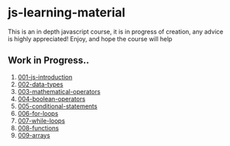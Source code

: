 # js-learning-material

This is an in depth javascript course, it is in progress of creation, any advice is highly appreciated!
Enjoy, and hope the course will help

## Work in Progress..

1. [001-js-introduction](https://github.com/puftare/js-learning-material/tree/master/001-js-introduction)
2. [002-data-types](https://github.com/puftare/js-learning-material/tree/master/002-data-types)
3. [003-mathematical-operators](https://github.com/puftare/js-learning-material/tree/master/003-mathematical-operators)
4. [004-boolean-operators](https://github.com/puftare/js-learning-material/tree/master/004-boolean-operators)
5. [005-conditional-statements](https://github.com/puftare/js-learning-material/tree/master/005-conditional-statements)
6. [006-for-loops](https://github.com/puftare/js-learning-material/tree/master/006-for-loops)
7. [007-while-loops](https://github.com/puftare/js-learning-material/tree/master/007-while-loops)
8. [008-functions](https://github.com/puftare/js-learning-material/tree/master/008-functions)
9. [009-arrays](https://github.com/puftare/js-learning-material/tree/master/009-arrays)
